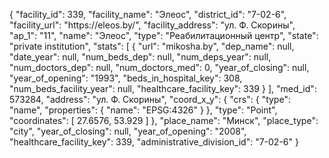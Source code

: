 {
    "facility_id": 339,
    "facility_name": "Элеос",
    "district_id": "7-02-6",
    "facility_url": "https:\/\/eleos.by\/",
    "facility_address": "ул. Ф. Скорины",
    "ap_1": "11",
    "name": "Элеос",
    "type": "Реабилитационный центр",
    "state": "private institution",
    "stats": [
        {
            "url": "mikosha.by",
            "dep_name": null,
            "date_year": null,
            "num_beds_dep": null,
            "num_deps_year": null,
            "num_doctors_dep": null,
            "num_doctors_med": 0,
            "year_of_closing": null,
            "year_of_opening": "1993",
            "beds_in_hospital_key": 308,
            "num_beds_facility_year": null,
            "healthcare_facility_key": 339
        }
    ],
    "med_id": 573284,
    "address": "ул. Ф. Скорины",
    "coord_x_y": {
        "crs": {
            "type": "name",
            "properties": {
                "name": "EPSG:4326"
            }
        },
        "type": "Point",
        "coordinates": [
            27.6576,
            53.929
        ]
    },
    "place_name": "Минск",
    "place_type": "city",
    "year_of_closing": null,
    "year_of_opening": "2008",
    "healthcare_facility_key": 339,
    "administrative_division_id": "7-02-6"
}